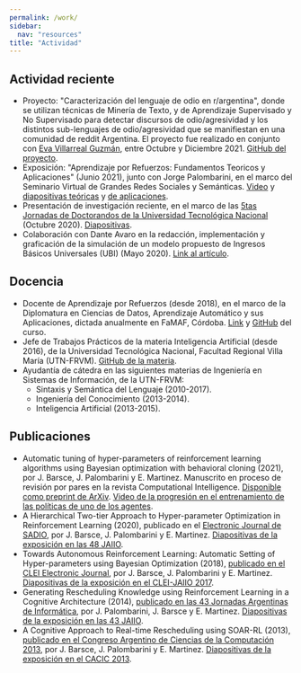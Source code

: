 ```yaml
---
permalink: /work/
sidebar:
  nav: "resources"
title: "Actividad"
---
```


## Actividad reciente

- Proyecto: "Caracterización del lenguaje de odio en r/argentina", donde se utilizan técnicas de Minería de Texto, y de Aprendizaje Supervisado y No Supervisado para detectar discursos de odio/agresividad y los distintos sub-lenguajes de odio/agresividad que se manifiestan en una comunidad de reddit Argentina. 
  El proyecto fue realizado en conjunto con [Eva Villarreal Guzmán](https://evavillarrealguzman.github.io/), entre Octubre y Diciembre 2021. [GitHub del proyecto](https://github.com/PerseoSoft/redditHateSpeech).
- Exposición: "Aprendizaje por Refuerzos: Fundamentos Teoricos y Aplicaciones" (Junio 2021), junto con Jorge Palombarini, en el marco del Seminario Virtual de Grandes Redes Sociales y Semánticas. [Video](https://www.youtube.com/watch?v=2MSssG2J-bs) y [diapositivas teóricas](https://cs.famaf.unc.edu.ar/~mdoming/seminarios/presentacion_seminario_Palomberini_16-6-2021.pdf) y [de aplicaciones](https://drive.google.com/file/d/1Aa3uXq0HgYWAiY9q5E__AKOVClqGtjiO).
- Presentación de investigación reciente, en el marco de las [5tas Jornadas de Doctorandos de la Universidad Tecnológica Nacional](https://www.utn.edu.ar/es/secretaria-sctyp/sctyp-posgrado/sctyp-jornadas-doctorandos-posgrado) (Octubre 2020). [Diapositivas](https://drive.google.com/file/d/1_EGU94Vp4PRg35t5BEo98KyuDzMqT_Vm/view).
- Colaboración con Dante Avaro en la redacción, implementación y graficación de la simulación de un modelo propuesto de Ingresos Básicos Universales (UBI) (Mayo 2020). [Link al artículo](https://www.ambito.com/opiniones/ingreso-basico-universal/cuantos-lo-recibirian-hoy-si-se-hubiese-lanzado-2004-n5105470).


## Docencia

- Docente de Aprendizaje por Refuerzos (desde 2018), en el marco de la Diplomatura en Ciencias de Datos, Aprendizaje Automático y sus Aplicaciones, dictada anualmente en FaMAF, Córdoba. [Link](https://sites.google.com/view/optativas-diplodatos-2021/aprendizaje-por-refuerzos) y [GitHub](https://github.com/DiploDatos/AprendizajePorRefuerzos) del curso.
- Jefe de Trabajos Prácticos de la materia Inteligencia Artificial (desde 2016), de la Universidad Tecnológica Nacional, Facultad Regional Villa María (UTN-FRVM). [GitHub de la materia](https://github.com/inteligenciafrvm/inteligenciafrvm).
- Ayudantía de cátedra en las siguientes materias de Ingeniería en Sistemas de Información, de la UTN-FRVM:
  - Sintaxis y Semántica del Lenguaje (2010-2017).
  - Ingeniería del Conocimiento (2013-2014).
  - Inteligencia Artificial (2013-2015).


## Publicaciones

- Automatic tuning of hyper-parameters of reinforcement learning algorithms using Bayesian optimization with behavioral cloning (2021), por J. Barsce, J. Palombarini y E. Martinez. Manuscrito en proceso de revisión por pares en la revista Computational Intelligence. [Disponible como preprint de ArXiv](https://arxiv.org/abs/2112.08094). [Video de la progresión en el entrenamiento de las políticas de uno de los agentes](https://www.youtube.com/watch?v=XDm2v6wt0-A).
- A Hierarchical Two-tier Approach to Hyper-parameter Optimization in Reinforcement Learning (2020), publicado en el [Electronic Journal de SADIO](https://publicaciones.sadio.org.ar/index.php/EJS/article/view/165), por J. Barsce, J. Palombarini y E. Martinez. [Diapositivas de la exposición en las 48 JAIIO](https://drive.google.com/file/d/1vuhPCG59b03bRMiBTHyCU54jSejyu8zF/view).
- Towards Autonomous Reinforcement Learning: Automatic Setting of Hyper-parameters using Bayesian Optimization (2018), [publicado en el CLEI Electronic Journal](https://clei.org/cleiej/index.php/cleiej/article/view/33), por J. Barsce, J. Palombarini y E. Martinez. [Diapositivas de la exposición en el CLEI-JAIIO 2017](https://drive.google.com/file/d/1_T4VAGFWW-CgvMKI2A3Y2ASCg108BHUQ/view).
- Generating Rescheduling Knowledge using Reinforcement Learning in a Cognitive Architecture (2014), [publicado en las 43 Jornadas Argentinas de Informática](http://sedici.unlp.edu.ar/handle/10915/41737), por J. Palombarini, J. Barsce y E. Martinez. [Diapositivas de la exposición en las 43 JAIIO](https://drive.google.com/file/d/16n7SP5UjHWLYLh4C_kSnMvvK7Zi1CxA5/view).
- A Cognitive Approach to Real-time Rescheduling using SOAR-RL (2013), [publicado en el Congreso Argentino de Ciencias de la Computación 2013](http://sedici.unlp.edu.ar/handle/10915/31558), por J. Barsce, J. Palombarini y E. Martinez. [Diapositivas de la exposición en el CACIC 2013](https://drive.google.com/file/d/1ygFklcKBHCjYNFGdjIgreIrxS-pV94AV/view).